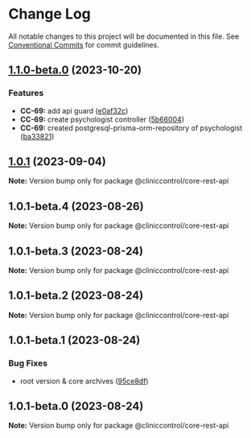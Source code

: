 # Change Log

All notable changes to this project will be documented in this file.
See [Conventional Commits](https://conventionalcommits.org) for commit guidelines.

## [1.1.0-beta.0](https://github.com/ItaloRAmaral/cliniccontrol/compare/@cliniccontrol/core-rest-api@1.0.1...@cliniccontrol/core-rest-api@1.1.0-beta.0) (2023-10-20)

### Features

- **CC-69:** add api guard ([e0af32c](https://github.com/ItaloRAmaral/cliniccontrol/commit/e0af32c2e4b875cff4f51d579686a2a7a953419a))
- **CC-69:** create psychologist controller ([5b66004](https://github.com/ItaloRAmaral/cliniccontrol/commit/5b66004c8b42e6b3ee4a9373232ce74d37a4ba4c))
- **CC-69:** created postgresql-prisma-orm-repository of psychologist ([ba33821](https://github.com/ItaloRAmaral/cliniccontrol/commit/ba33821a51d908b084de62d70a3f0c90ac48dffc))

## [1.0.1](https://github.com/ItaloRAmaral/cliniccontrol/compare/@cliniccontrol/core-rest-api@1.0.1-beta.4...@cliniccontrol/core-rest-api@1.0.1) (2023-09-04)

**Note:** Version bump only for package @cliniccontrol/core-rest-api

## 1.0.1-beta.4 (2023-08-26)

**Note:** Version bump only for package @cliniccontrol/core-rest-api

## 1.0.1-beta.3 (2023-08-24)

**Note:** Version bump only for package @cliniccontrol/core-rest-api

## 1.0.1-beta.2 (2023-08-24)

**Note:** Version bump only for package @cliniccontrol/core-rest-api

## 1.0.1-beta.1 (2023-08-24)

### Bug Fixes

- root version & core archives ([95ce8df](https://github.com/ItaloRAmaral/cliniccontrol/commit/95ce8df59c50c20cec708207075cb638c562c75e))

## 1.0.1-beta.0 (2023-08-24)

**Note:** Version bump only for package @cliniccontrol/core-rest-api
